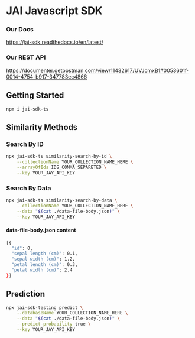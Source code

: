 # JAI Javascript SDK

### Our Docs
https://jai-sdk.readthedocs.io/en/latest/

### Our REST API
https://documenter.getpostman.com/view/11432617/UVJcmxB1#0053601f-0014-4754-b917-347783ec4866

## Getting Started

```bash
npm i jai-sdk-ts
```

## Similarity Methods

### Search By ID

```bash
npx jai-sdk-ts similarity-search-by-id \
    --collectionName YOUR_COLLECTION_NAME_HERE \
    --arrayOfIds IDS_COMMA_SEPARETED \
    --key YOUR_JAY_API_KEY
```

### Search By Data

```bash
npx jai-sdk-ts similarity-search-by-data \
    --collectionName YOUR_COLLECTION_NAME_HERE \
    --data "$(cat ./data-file-body.json)" \
    --key YOUR_JAY_API_KEY
```

#### data-file-body.json content

```bash
[{
  "id": 0,
  "sepal length (cm)": 0.1,
  "sepal width (cm)": 1.2,
  "petal length (cm)": 0.3,
  "petal width (cm)": 2.4
}]
```

## Prediction

```bash
npx jai-sdk-testing predict \
    --databaseName YOUR_COLLECTION_NAME_HERE \
    --data "$(cat ./data-file-body.json)" \
    --predict-probability true \
    --key YOUR_JAY_API_KEY
```
